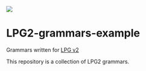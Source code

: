 [![](https://vsmarketplacebadge.apphb.com/version-short/kuafuwang.lpg-vscode.svg)](https://marketplace.visualstudio.com/items?itemName=kuafuwang.lpg-vscode)


# LPG2-grammars-example
Grammars written for [LPG v2](https://github.com/kuafuwang/LPG2)

This repository is a collection of LPG2 grammars.   


